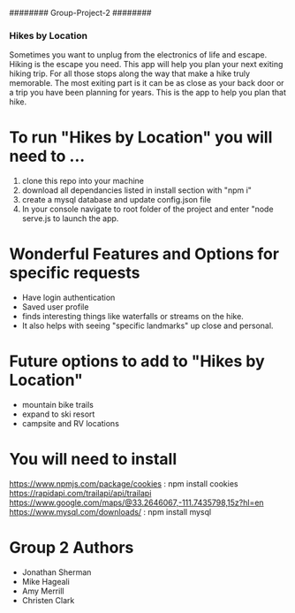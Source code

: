 ######## Group-Project-2 ########
   ### Hikes by Location ####
Sometimes you want to unplug from the electronics of life and escape. Hiking is the escape you need. This app will help you plan your next exiting hiking trip. For all those stops along the way that make a hike truly memorable. The most exiting part is it can be as close as your back door or a trip you have been planning for years. This is the app to help you plan that hike.

# To run "Hikes by Location" you will need to ...
1. clone this repo into your machine
2. download all dependancies listed in install section with "npm i"
3. create a mysql database and update config.json file
4. In your console navigate to root folder of the project and enter "node serve.js to launch the app.

# Wonderful Features and Options for specific requests 
* Have login authentication 
* Saved user profile
* finds interesting things like waterfalls or streams on the hike.
* It also helps with seeing "specific landmarks" up close and personal.

# Future options to add to "Hikes by Location" 
* mountain bike trails
* expand to ski resort
* campsite and RV locations


# You will need to install 
https://www.npmjs.com/package/cookies :  npm install cookies
https://rapidapi.com/trailapi/api/trailapi
https://www.google.com/maps/@33.2646067,-111.7435798,15z?hl=en
https://www.mysql.com/downloads/ : npm install mysql


# Group 2 Authors
* Jonathan Sherman
* Mike Hageali
* Amy Merrill
* Christen Clark


